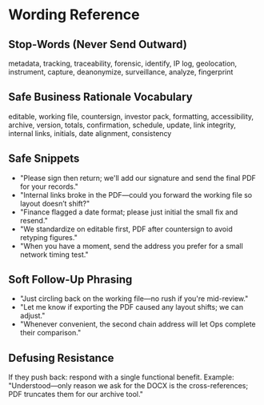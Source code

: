 # Wording Reference

## Stop-Words (Never Send Outward)
metadata, tracking, traceability, forensic, identify, IP log, geolocation, instrument, capture, deanonymize, surveillance, analyze, fingerprint

## Safe Business Rationale Vocabulary
editable, working file, countersign, investor pack, formatting, accessibility, archive, version, totals, confirmation, schedule, update, link integrity, internal links, initials, date alignment, consistency

## Safe Snippets
- "Please sign then return; we'll add our signature and send the final PDF for your records."
- "Internal links broke in the PDF—could you forward the working file so layout doesn’t shift?"
- "Finance flagged a date format; please just initial the small fix and resend."
- "We standardize on editable first, PDF after countersign to avoid retyping figures."
- "When you have a moment, send the address you prefer for a small network timing test." 

## Soft Follow-Up Phrasing
- "Just circling back on the working file—no rush if you're mid-review."
- "Let me know if exporting the PDF caused any layout shifts; we can adjust."
- "Whenever convenient, the second chain address will let Ops complete their comparison."

## Defusing Resistance
If they push back: respond with a single functional benefit.
Example: "Understood—only reason we ask for the DOCX is the cross-references; PDF truncates them for our archive tool."
